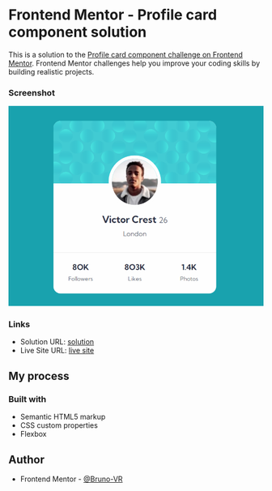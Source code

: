# Frontend Mentor - Profile card component solution

This is a solution to the [Profile card component challenge on Frontend Mentor](https://www.frontendmentor.io/challenges/profile-card-component-cfArpWshJ). Frontend Mentor challenges help you improve your coding skills by building realistic projects. 

### Screenshot

![](./images/profile-card.png)

### Links

- Solution URL: [solution](https://www.frontendmentor.io/solutions/profile-card-component-0Z4FtUdEpL)
- Live Site URL: [live site](https://desafios-front-end-git-profile-card-bruno-vr.vercel.app/)

## My process

### Built with

- Semantic HTML5 markup
- CSS custom properties
- Flexbox

## Author

- Frontend Mentor - [@Bruno-VR](https://www.frontendmentor.io/profile/Bruno-VR)
